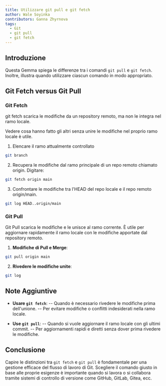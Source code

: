 ```yaml
---
title: Utilizzare git pull e git fetch
author: Wale Soyinka
contributors: Ganna Zhyrnova
tags:
  - Git
  - git pull
  - git fetch
---
```


## Introduzione

Questa Gemma spiega le differenze tra i comandi `git pull` e `git fetch`. Inoltre, illustra quando utilizzare ciascun comando in modo appropriato.

## Git Fetch versus Git Pull

### Git Fetch

git fetch scarica le modifiche da un repository remoto, ma non le integra nel ramo locale.

Vedere cosa hanno fatto gli altri senza unire le modifiche nel proprio ramo locale è utile.

1. Elencare il ramo attualmente controllato

  ```bash
  git branch
  ```

2. Recupera le modifiche dal ramo principale di un repo remoto chiamato origin. Digitare:

  ```bash
  git fetch origin main
  ```

3. Confrontare le modifiche tra l'HEAD del repo locale e il repo remoto origin/main.

  ```bash
  git log HEAD..origin/main
  ```

### Git Pull

Git Pull scarica le modifiche e le unisce al ramo corrente.
È utile per aggiornare rapidamente il ramo locale con le modifiche apportate dal repository remoto.

1. **Modifiche di Pull e Merge**:

  ```bash
  git pull origin main
  ```

2. **Rivedere le modifiche unite**:

  ```bash
  git log
  ```

## Note Aggiuntive

- **Usare `git fetch`**:
  \-- Quando è necessario rivedere le modifiche prima dell'unione.
  \-- Per evitare modifiche o conflitti indesiderati nella ramo locale.

- **Use `git pull`**:
  \-- Quando si vuole aggiornare il ramo locale con gli ultimi commit.
  \-- Per aggiornamenti rapidi e diretti senza dover prima rivedere le modifiche.

## Conclusione

Capire le distinzioni tra `git fetch` e `git pull` è fondamentale per una gestione efficace del flusso di lavoro di Git. Scegliere il comando giusto in base alle proprie esigenze è importante quando si lavora o si collabora tramite sistemi di controllo di versione come GitHub, GitLab, Gitea, ecc.
